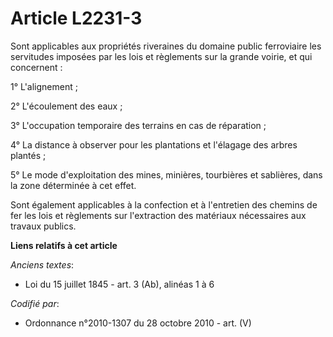 # Article L2231-3

Sont applicables aux propriétés riveraines du domaine public ferroviaire les servitudes imposées par les lois et règlements
sur la grande voirie, et qui concernent :

1° L'alignement ;

2° L'écoulement des eaux ;

3° L'occupation temporaire des terrains en cas de réparation ;

4° La distance à observer pour les plantations et l'élagage des arbres plantés ;

5° Le mode d'exploitation des mines, minières, tourbières et sablières, dans la zone déterminée à cet effet.

Sont également applicables à la confection et à l'entretien des chemins de fer les lois et règlements sur l'extraction des
matériaux nécessaires aux travaux publics.

**Liens relatifs à cet article**

_Anciens textes_:

  - Loi du 15 juillet 1845 - art. 3 (Ab), alinéas 1 à 6

_Codifié par_:

  - Ordonnance n°2010-1307 du 28 octobre 2010 - art. (V)
